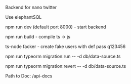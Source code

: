 Backend for nano twitter

Use elephantSQL

npm run dev (default port 8000) - start backend

npm run build - compile ts -> js

ts-node facker - create fake users with def pass q123456

npm run typeorm migration:run -- -d db/data-source.ts

npm run typeorm migration:revert -- -d db/data-source.ts

Path to Doc: /api-docs
